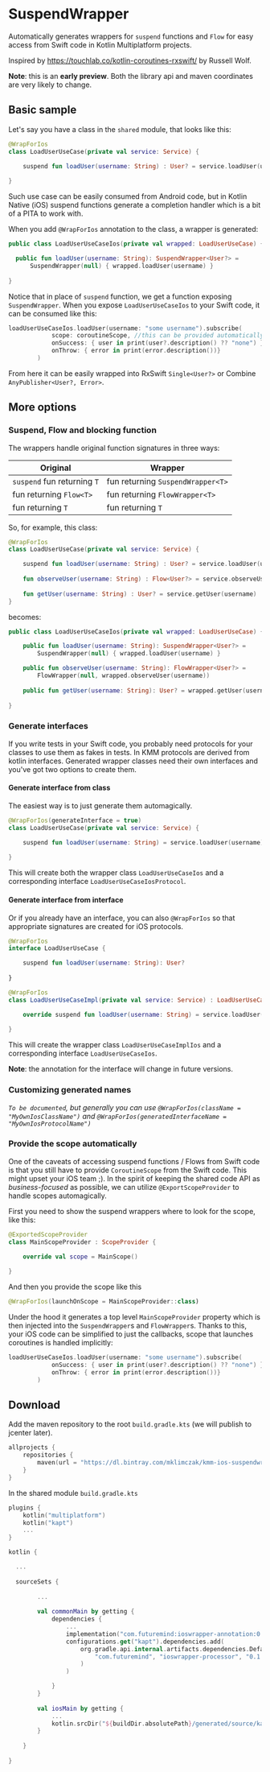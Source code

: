 # SuspendWrapper

Automatically generates wrappers for `suspend` functions and `Flow` for easy access from Swift code in Kotlin Multiplatform projects.

Inspired by https://touchlab.co/kotlin-coroutines-rxswift/ by Russell Wolf.

**Note**: this is an **early preview**. Both the library api and maven coordinates are very likely to change.

## Basic sample

Let's say you have a class in the `shared` module, that looks like this:

```kotlin
@WrapForIos
class LoadUserUseCase(private val service: Service) {

    suspend fun loadUser(username: String) : User? = service.loadUser(username)
    
}
```

Such use case can be easily consumed from Android code, but in Kotlin Native (iOS) suspend functions generate a completion handler which is a bit of a PITA to work with.

When you add `@WrapForIos` annotation to the class, a wrapper is generated:

```kotlin
public class LoadUserUseCaseIos(private val wrapped: LoadUserUseCase) {

  public fun loadUser(username: String): SuspendWrapper<User?> = 
      SuspendWrapper(null) { wrapped.loadUser(username) }
  
}
```

Notice that in place of `suspend` function, we get a function exposing `SuspendWrapper`. When you expose `LoadUserUseCaseIos` to your Swift code, it can be consumed like this:

```swift
loadUserUseCaseIos.loadUser(username: "some username").subscribe(
            scope: coroutineScope, //this can be provided automatically, more on that below
            onSuccess: { user in print(user?.description() ?? "none") },
            onThrow: { error in print(error.description())}
        )
```

From here it can be easily wrapped into RxSwift `Single<User?>` or Combine `AnyPublisher<User?, Error>`.

## More options

### Suspend, Flow and blocking function

The wrappers handle original function signatures in three ways:

| Original | Wrapper |
|-|-|
| `suspend` fun returning `T` | fun returning `SuspendWrapper<T>` |
| fun returning `Flow<T>` | fun returning `FlowWrapper<T>` |
| fun returning `T` | fun returning `T` |

So, for example, this class:

```kotlin
@WrapForIos
class LoadUserUseCase(private val service: Service) {

    suspend fun loadUser(username: String) : User? = service.loadUser(username)
    
    fun observeUser(username: String) : Flow<User?> = service.observeUser(username)
    
    fun getUser(username: String) : User? = service.getUser(username)
}
```

becomes:

```kotlin
public class LoadUserUseCaseIos(private val wrapped: LoadUserUseCase) {

    public fun loadUser(username: String): SuspendWrapper<User?> =
        SuspendWrapper(null) { wrapped.loadUser(username) }

    public fun observeUser(username: String): FlowWrapper<User?> =
        FlowWrapper(null, wrapped.observeUser(username))
        
    public fun getUser(username: String): User? = wrapped.getUser(username)
    
}
```

### Generate interfaces

If you write tests in your Swift code, you probably need protocols for your classes to use them as fakes in tests. In KMM protocols are derived from kotlin interfaces. Generated wrapper classes need their own interfaces and you've got two options to create them.

#### Generate interface from class

The easiest way is to just generate them automagically.

```kotlin
@WrapForIos(generateInterface = true)
class LoadUserUseCase(private val service: Service) {

    suspend fun loadUser(username: String) = service.loadUser(username)
    
}
```

This will create both the wrapper class `LoadUserUseCaseIos` and a corresponding interface `LoadUserUseCaseIosProtocol`.

#### Generate interface from interface

Or if you already have an interface, you can also `@WrapForIos` so that appropriate signatures are created for iOS protocols.

```kotlin
@WrapForIos
interface LoadUserUseCase {

    suspend fun loadUser(username: String): User?
    
}

@WrapForIos
class LoadUserUseCaseImpl(private val service: Service) : LoadUserUseCase {

    override suspend fun loadUser(username: String) = service.loadUser(username)
    
}
```

This will create the wrapper class `LoadUserUseCaseImplIos` and a corresponding interface `LoadUserUseCaseIos`.

**Note**: the annotation for the interface will change in future versions.

### Customizing generated names

*`To be documented`, but generally you can use `@WrapForIos(className = "MyOwnIosClassName")` and `@WrapForIos(generatedInterfaceName = "MyOwnIosProtocolName")`*

### Provide the scope automatically

One of the caveats of accessing suspend functions / Flows from Swift code is that you still have to provide `CoroutineScope` from the Swift code. This might upset your iOS team ;). In the spirit of keeping the shared code API as *business-focused* as possible, we can utilize `@ExportScopeProvider` to handle scopes automagically.

First you need to show the suspend wrappers where to look for the scope, like this:

```kotlin
@ExportedScopeProvider
class MainScopeProvider : ScopeProvider {

    override val scope = MainScope()
    
}
```

And then you provide the scope like this

```kotlin
@WrapForIos(launchOnScope = MainScopeProvider::class)
```

Under the hood it generates a top level `MainScopeProvider` property which is then injected into the `SuspendWrapper`s and `FlowWrapper`s. Thanks to this, your iOS code can be simplified to just the callbacks, scope that launches coroutines is handled implicitly:

```swift
loadUserUseCaseIos.loadUser(username: "some username").subscribe(
            onSuccess: { user in print(user?.description() ?? "none") },
            onThrow: { error in print(error.description())}
        )
```


## Download

Add the maven repository to the root `build.gradle.kts` (we will publish to jcenter later).
```kotlin
allprojects {
    repositories {
        maven(url = "https://dl.bintray.com/mklimczak/kmm-ios-suspendwrapper")
    }
}
```

In the shared module `build.gradle.kts`

```kotlin
plugins {
    kotlin("multiplatform")
    kotlin("kapt")
    ...
}

kotlin {

  ...
  
  sourceSets {
        
        ...
  
        val commonMain by getting {
            dependencies {
                ...
                implementation("com.futuremind:ioswrapper-annotation:0.1.1")
                configurations.get("kapt").dependencies.add(
                    org.gradle.api.internal.artifacts.dependencies.DefaultExternalModuleDependency(
                        "com.futuremind", "ioswrapper-processor", "0.1.1"
                    )
                )

            }
        }
        
        val iosMain by getting {
            ...
            kotlin.srcDir("${buildDir.absolutePath}/generated/source/kaptKotlin/")
        }
        
    }
    
}
```
